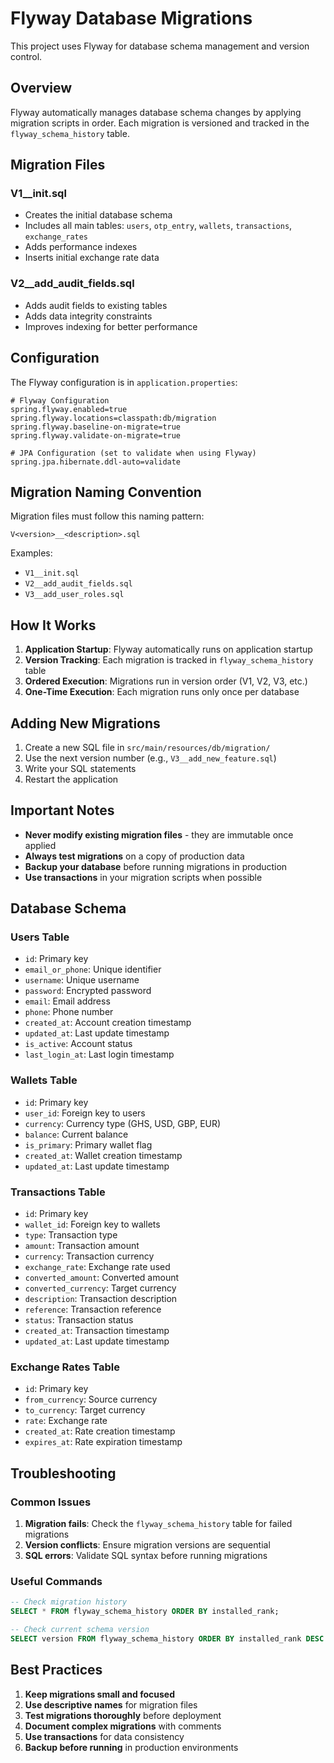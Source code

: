 # Flyway Database Migrations

This project uses Flyway for database schema management and version control.

## Overview

Flyway automatically manages database schema changes by applying migration scripts in order. Each migration is versioned and tracked in the `flyway_schema_history` table.

## Migration Files

### V1__init.sql
- Creates the initial database schema
- Includes all main tables: `users`, `otp_entry`, `wallets`, `transactions`, `exchange_rates`
- Adds performance indexes
- Inserts initial exchange rate data

### V2__add_audit_fields.sql
- Adds audit fields to existing tables
- Adds data integrity constraints
- Improves indexing for better performance

## Configuration

The Flyway configuration is in `application.properties`:

```properties
# Flyway Configuration
spring.flyway.enabled=true
spring.flyway.locations=classpath:db/migration
spring.flyway.baseline-on-migrate=true
spring.flyway.validate-on-migrate=true

# JPA Configuration (set to validate when using Flyway)
spring.jpa.hibernate.ddl-auto=validate
```

## Migration Naming Convention

Migration files must follow this naming pattern:
```
V<version>__<description>.sql
```

Examples:
- `V1__init.sql`
- `V2__add_audit_fields.sql`
- `V3__add_user_roles.sql`

## How It Works

1. **Application Startup**: Flyway automatically runs on application startup
2. **Version Tracking**: Each migration is tracked in `flyway_schema_history` table
3. **Ordered Execution**: Migrations run in version order (V1, V2, V3, etc.)
4. **One-Time Execution**: Each migration runs only once per database

## Adding New Migrations

1. Create a new SQL file in `src/main/resources/db/migration/`
2. Use the next version number (e.g., `V3__add_new_feature.sql`)
3. Write your SQL statements
4. Restart the application

## Important Notes

- **Never modify existing migration files** - they are immutable once applied
- **Always test migrations** on a copy of production data
- **Backup your database** before running migrations in production
- **Use transactions** in your migration scripts when possible

## Database Schema

### Users Table
- `id`: Primary key
- `email_or_phone`: Unique identifier
- `username`: Unique username
- `password`: Encrypted password
- `email`: Email address
- `phone`: Phone number
- `created_at`: Account creation timestamp
- `updated_at`: Last update timestamp
- `is_active`: Account status
- `last_login_at`: Last login timestamp

### Wallets Table
- `id`: Primary key
- `user_id`: Foreign key to users
- `currency`: Currency type (GHS, USD, GBP, EUR)
- `balance`: Current balance
- `is_primary`: Primary wallet flag
- `created_at`: Wallet creation timestamp
- `updated_at`: Last update timestamp

### Transactions Table
- `id`: Primary key
- `wallet_id`: Foreign key to wallets
- `type`: Transaction type
- `amount`: Transaction amount
- `currency`: Transaction currency
- `exchange_rate`: Exchange rate used
- `converted_amount`: Converted amount
- `converted_currency`: Target currency
- `description`: Transaction description
- `reference`: Transaction reference
- `status`: Transaction status
- `created_at`: Transaction timestamp
- `updated_at`: Last update timestamp

### Exchange Rates Table
- `id`: Primary key
- `from_currency`: Source currency
- `to_currency`: Target currency
- `rate`: Exchange rate
- `created_at`: Rate creation timestamp
- `expires_at`: Rate expiration timestamp

## Troubleshooting

### Common Issues

1. **Migration fails**: Check the `flyway_schema_history` table for failed migrations
2. **Version conflicts**: Ensure migration versions are sequential
3. **SQL errors**: Validate SQL syntax before running migrations

### Useful Commands

```sql
-- Check migration history
SELECT * FROM flyway_schema_history ORDER BY installed_rank;

-- Check current schema version
SELECT version FROM flyway_schema_history ORDER BY installed_rank DESC LIMIT 1;
```

## Best Practices

1. **Keep migrations small and focused**
2. **Use descriptive names** for migration files
3. **Test migrations thoroughly** before deployment
4. **Document complex migrations** with comments
5. **Use transactions** for data consistency
6. **Backup before running** in production environments 